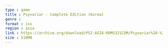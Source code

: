 ```yaml
---
type : game
title : Psyvariar - Complete Edition (Korea)
genre : 
format : iso
region : asia
link : https://archive.org/download/PS2-ASIA-ROMS321COM/Psyvariar%20-%20Complete%20Edition%20%28Korea%29.7z
size : 510MB
---
```

